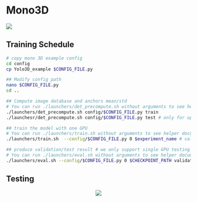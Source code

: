 # Mono3D

<img src = "https://github.com/mnshtxp/Proj2_visualDet3D/raw/main/docs/mono3d.png">

## Training Schedule

```bash
# copy mono 3D example config
cd config
cp Yolo3D_example $CONFIG_FILE.py

## Modify config path
nano $CONFIG_FILE.py
cd ..

## Compute image database and anchors mean/std
# You can run ./launchers/det_precompute.sh without arguments to see helper documents
./launchers/det_precompute.sh config/$CONFIG_FILE.py train
./launchesr/det_precompute.sh config/$CONFIG_FILE.py test # only for upload testing

## train the model with one GPU
# You can run ./launchers/train.sh without arguments to see helper documents
./launchers/train.sh  --config/$CONFIG_FILE.py 0 $experiment_name # validation goes along

## produce validation/test result # we only support single GPU testing
# You can run ./launchers/eval.sh without arguments to see helper documents
./launchers/eval.sh --config/$CONFIG_FILE.py 0 $CHECKPOINT_PATH validation/test
```

## Testing
<p align = "center">
<img src = "https://github.com/mnshtxp/Proj2_visualDet3D/blob/main/docs/mono3d.gif?raw=true">
</p>
